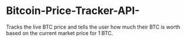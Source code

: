 # Bitcoin-Price-Tracker-API-
Tracks the live BTC price and tells the user how much their BTC is worth based on the current market price for 1 BTC. 
